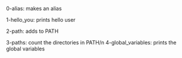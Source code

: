 0-alias: makes an alias

1-hello_you: prints hello user

2-path: adds to PATH

3-paths: count the directories in PATH/n
4-global_variables: prints the global variables

